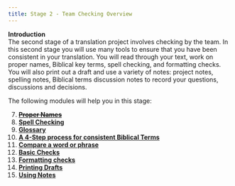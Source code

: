 ```yaml
---
title: Stage 2 - Team Checking Overview
---
```

**Introduction**  
The second stage of a translation project involves checking by the team. In this second stage you will use many tools to ensure that you have been consistent in your translation. You will read through your text, work on proper names, Biblical key terms, spell checking, and formatting checks. You will also print out a draft and use a variety of notes: project notes, spelling notes, Biblical terms discussion notes to record your questions, discussions and decisions.

The following modules will help you in this stage:

7.  [~~**Proper Names**~~](7.PN.md)  
8.  [**Spell Checking**](8.SP.md)  
9.  [**Glossary**](9.GL.md)  
10.  [**A 4-Step process for consistent Biblical Terms**](10.BT.md)  
11.  [**Compare a word or phrase**](11.MP.md)  
12.  [**Basic Checks**](12.BC2.md)  
13.  [**Formatting checks**](13.FC.md)  
14.  [**Printing Drafts**](14.PD.md) 
15.  [**Using Notes**](15.UN.md)  
